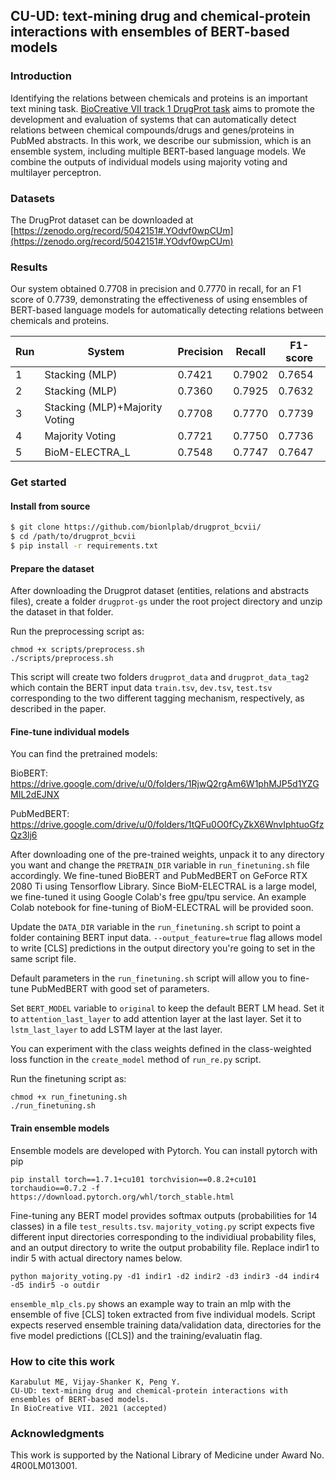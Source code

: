 ## CU-UD: text-mining drug and chemical-protein interactions with ensembles of BERT-based models

### Introduction

Identifying the relations between chemicals and proteins is an important text mining task. [BioCreative VII track 1 DrugProt task](https://biocreative.bioinformatics.udel.edu/tasks/biocreative-vii/track-1/) aims to promote the development and evaluation of systems that can automatically detect relations between chemical compounds/drugs and genes/proteins in PubMed abstracts. In this work, we describe our submission, which is an ensemble system, including multiple BERT-based language models. We combine the outputs of individual models using majority voting and multilayer perceptron. 

### Datasets

The DrugProt dataset can be downloaded at [https://zenodo.org/record/5042151#.YOdvf0wpCUm](https://zenodo.org/record/5042151#.YOdvf0wpCUm)

### Results

Our system obtained 0.7708 in precision and 0.7770 in recall, for an F1 score of 0.7739, demonstrating the effectiveness of using ensembles of BERT-based language models for automatically detecting relations between chemicals and proteins.

| Run | System                         | Precision | Recall | F1-score |
|-----|--------------------------------|-----------|--------|----------|
| 1   | Stacking (MLP)                 | 0.7421    | 0.7902 | 0.7654   |
| 2   | Stacking (MLP)                 | 0.7360    | 0.7925 | 0.7632   |
| 3   | Stacking (MLP)+Majority Voting | 0.7708    | 0.7770 | 0.7739   |
| 4   | Majority Voting                | 0.7721    | 0.7750 | 0.7736   |
| 5   | BioM-ELECTRA_L                 | 0.7548    | 0.7747 | 0.7647   |

### Get started

#### Install from source

```bash
$ git clone https://github.com/bionlplab/drugprot_bcvii/
$ cd /path/to/drugprot_bcvii
$ pip install -r requirements.txt
```

#### Prepare the dataset

After downloading the Drugprot dataset (entities, relations and abstracts files), create a folder ```drugprot-gs``` under the root project directory and unzip the dataset in that folder.

Run the preprocessing script as:

```
chmod +x scripts/preprocess.sh
./scripts/preprocess.sh
```

This script will create two folders ```drugprot_data``` and ```drugprot_data_tag2``` which contain the BERT input data ```train.tsv```, ```dev.tsv```, ```test.tsv```
corresponding to the two different tagging mechanism, respectively, as described in the paper. 

#### Fine-tune individual models

You can find the pretrained models:

BioBERT: https://drive.google.com/drive/u/0/folders/1RjwQ2rgAm6W1phMJP5d1YZGMIL2dEJNX

PubMedBERT: https://drive.google.com/drive/u/0/folders/1tQFu0O0fCyZkX6WnvIphtuoGfzQz3lj6

After downloading one of the pre-trained weights, unpack it to any directory you want and change the ```PRETRAIN_DIR``` variable in ```run_finetuning.sh``` file accordingly.
We fine-tuned BioBERT and PubMedBERT on GeForce RTX 2080 Ti using Tensorflow Library. Since BioM-ELECTRAL is a large model, we fine-tuned it using Google Colab's free gpu/tpu service. An example Colab notebook for fine-tuning of BioM-ELECTRAL will be provided soon.

Update the ```DATA_DIR``` variable in the ```run_finetuning.sh``` script to point a folder containing BERT input data. ```--output_feature=true``` flag allows model to write [CLS] predictions in the output directory you're going to set in the same script file. 

Default parameters in the ```run_finetuning.sh``` script will allow you to fine-tune PubMedBERT with good set of parameters.

Set ```BERT_MODEL``` variable to ```original``` to keep the default BERT LM head. Set it to ```attention_last_layer``` to add attention layer at the last layer. Set it to ```lstm_last_layer``` to add LSTM layer at the last layer. 

You can experiment with the class weights defined in the class-weighted loss function in the ```create_model``` method of ```run_re.py``` script.

Run the finetuning script as:
```
chmod +x run_finetuning.sh
./run_finetuning.sh
```

#### Train ensemble models

Ensemble models are developed with Pytorch. You can install pytorch with pip

```pip install torch==1.7.1+cu101 torchvision==0.8.2+cu101 torchaudio==0.7.2 -f https://download.pytorch.org/whl/torch_stable.html```

Fine-tuning any BERT model provides softmax outputs (probabilities for 14 classes) in a file ```test_results.tsv```. ```majority_voting.py``` script expects five different input directories corresponding to the individiual probability files, and an output directory to write the output probability file. Replace indir1 to indir 5 with actual directory names below.

```
python majority_voting.py -d1 indir1 -d2 indir2 -d3 indir3 -d4 indir4 -d5 indir5 -o outdir
```

```ensemble_mlp_cls.py``` shows an example way to train an mlp with the ensemble of five [CLS] token extracted from five individual models. Script expects reserved ensemble training data/validation data, directories for the five model predictions ([CLS]) and the training/evaluatin flag.  

### How to cite this work

    Karabulut ME, Vijay-Shanker K, Peng Y.
    CU-UD: text-mining drug and chemical-protein interactions with ensembles of BERT-based models.
    In BioCreative VII. 2021 (accepted)

### Acknowledgments

This work is supported by the National Library of Medicine under Award No. 4R00LM013001.
